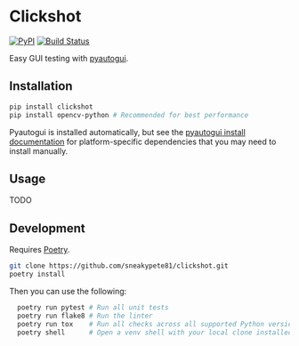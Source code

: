 # Clickshot

[![PyPI](https://img.shields.io/pypi/v/clickshot.svg)](https://https://pypi.python.org/pypi/clickshot)
[![Build Status](https://travis-ci.com/sneakypete81/clickshot.svg?branch=master)](https://travis-ci.com/sneakypete81/clickshot)

Easy GUI testing with [pyautogui](https://github.com/asweigart/pyautogui).

## Installation

```sh
pip install clickshot
pip install opencv-python # Recommended for best performance
```

Pyautogui is installed automatically, but see the
[pyautogui install documentation](https://pyautogui.readthedocs.io/en/latest/install.html)
for platform-specific dependencies that you may need to install manually.

## Usage

TODO

## Development

Requires [Poetry](https://poetry.eustace.io/).

```sh
git clone https://github.com/sneakypete81/clickshot.git
poetry install
```

Then you can use the following:

```sh
  poetry run pytest # Run all unit tests
  poetry run flake8 # Run the linter
  poetry run tox    # Run all checks across all supported Python versions
  poetry shell      # Open a venv shell with your local clone installed
```
